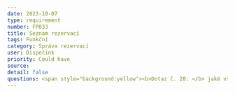 ```yaml
---
date: 2023-10-07
type: requirement
number: FP033
title: Seznam rezervací
tags: Funkční
category: Správa rezervací
user: Dispečink
priority: Could have
source: 
detail: false
questions: <span style="background:yellow"><b>Dotaz č. 20: </b> jaké všechny údaje potřebujete od zákazníků získávat ke každé rezervaci (např. jméno, adresa nástupu, adresa výstupu, čas nástupu, telefon)?</span> <span style="background:yellow"><b>Dotaz č. 21: </b> jakým způsobem nyní funguje dispečink rezervací?</span>
---
```


